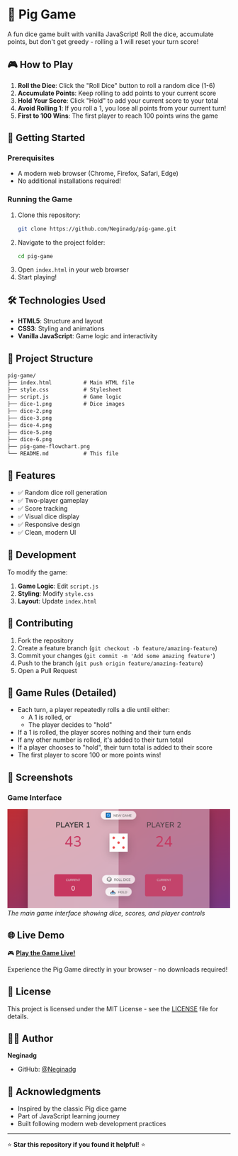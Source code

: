 # 🎲 Pig Game

A fun dice game built with vanilla JavaScript! Roll the dice, accumulate points, but don't get greedy - rolling a 1 will reset your turn score!

## 🎮 How to Play

1. **Roll the Dice**: Click the "Roll Dice" button to roll a random dice (1-6)
2. **Accumulate Points**: Keep rolling to add points to your current score
3. **Hold Your Score**: Click "Hold" to add your current score to your total
4. **Avoid Rolling 1**: If you roll a 1, you lose all points from your current turn!
5. **First to 100 Wins**: The first player to reach 100 points wins the game

## 🚀 Getting Started

### Prerequisites

- A modern web browser (Chrome, Firefox, Safari, Edge)
- No additional installations required!

### Running the Game

1. Clone this repository:
   ```bash
   git clone https://github.com/Neginadg/pig-game.git
   ```
2. Navigate to the project folder:
   ```bash
   cd pig-game
   ```
3. Open `index.html` in your web browser
4. Start playing!

## 🛠️ Technologies Used

- **HTML5**: Structure and layout
- **CSS3**: Styling and animations
- **Vanilla JavaScript**: Game logic and interactivity

## 📁 Project Structure

```
pig-game/
├── index.html          # Main HTML file
├── style.css           # Stylesheet
├── script.js           # Game logic
├── dice-1.png          # Dice images
├── dice-2.png
├── dice-3.png
├── dice-4.png
├── dice-5.png
├── dice-6.png
├── pig-game-flowchart.png
└── README.md           # This file
```

## 🎯 Features

- ✅ Random dice roll generation
- ✅ Two-player gameplay
- ✅ Score tracking
- ✅ Visual dice display
- ✅ Responsive design
- ✅ Clean, modern UI

## 🔧 Development

To modify the game:

1. **Game Logic**: Edit `script.js`
2. **Styling**: Modify `style.css`
3. **Layout**: Update `index.html`

## 🤝 Contributing

1. Fork the repository
2. Create a feature branch (`git checkout -b feature/amazing-feature`)
3. Commit your changes (`git commit -m 'Add some amazing feature'`)
4. Push to the branch (`git push origin feature/amazing-feature`)
5. Open a Pull Request

## 📝 Game Rules (Detailed)

- Each turn, a player repeatedly rolls a die until either:
  - A 1 is rolled, or
  - The player decides to "hold"
- If a 1 is rolled, the player scores nothing and their turn ends
- If any other number is rolled, it's added to their turn total
- If a player chooses to "hold", their turn total is added to their score
- The first player to score 100 or more points wins!

## 📸 Screenshots

### Game Interface

![Pig Game Screenshot](screenshots/gameScreen.png)
_The main game interface showing dice, scores, and player controls_

## 🌐 Live Demo

🎮 **[Play the Game Live!](https://neginadg.github.io/pig-game/)**

Experience the Pig Game directly in your browser - no downloads required!

## 📄 License

This project is licensed under the MIT License - see the [LICENSE](LICENSE) file for details.

## 👨‍💻 Author

**Neginadg**

- GitHub: [@Neginadg](https://github.com/Neginadg)

## 🙏 Acknowledgments

- Inspired by the classic Pig dice game
- Part of JavaScript learning journey
- Built following modern web development practices

---

⭐ **Star this repository if you found it helpful!** ⭐
